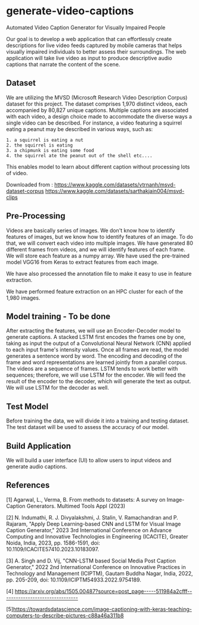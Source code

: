# generate-video-captions

Automated Video Caption Generator for Visually Impaired People

Our goal is to develop a web application that can effortlessly create descriptions for live video feeds captured by mobile cameras that helps visually impaired individuals to better assess their surroundings. The web application will take live video as input to produce descriptive audio captions that narrate the content of the scene.





## Dataset


We are utilizing the MVSD (Microsoft Research Video Description Corpus) dataset for this project. The dataset comprises 1,970 distinct videos, each accompanied by 80,827 unique captions. Multiple captions are associated with each video, a design choice made to accommodate the diverse ways a single video can be described. For instance, a video featuring a squirrel eating a peanut may be described in various ways, such as:

    1. a squirrel is eating a nut
    2. the squirrel is eating
    3. a chipmunk is eating some food
    4. the squirrel ate the peanut out of the shell etc....

This enables model to learn about different caption without processing lots of video.

Downloaded from : https://www.kaggle.com/datasets/vtrnanh/msvd-dataset-corpus https://www.kaggle.com/datasets/sarthakjain004/msvd-clips





## Pre-Processing

Videos are basically series of images. We don't know how to identify features of images, but we know how to identify features of an image. To do that, we will convert each video into multiple images. We have generated 80 different frames from videos, and we will identify features of each frame. We will store each feature as a numpy array. We have used the pre-trained model VGG16 from Keras to extract features from each image.

We have also processed the annotation file to make it easy to use in feature extraction.

We have performed feature extraction on an HPC cluster for each of the 1,980 images.


## Model training - To be done

After extracting the features, we will use an Encoder-Decoder model to generate captions. A stacked LSTM first encodes the frames one by one, taking as input the output of a Convolutional Neural Network (CNN) applied to each input frame's intensity values. Once all frames are read, the model generates a sentence word by word. The encoding and decoding of the frame and word representations are learned jointly from a parallel corpus. The videos are a sequence of frames. LSTM tends to work better with sequences; therefore, we will use LSTM for the encoder. We will feed the result of the encoder to the decoder, which will generate the text as output. We will use LSTM for the decoder as well.
## Test Model 

Before training the data, we will divide it into a training and testing dataset. The test dataset will be used to assess the accuracy of our model.
## Build Application 

We will build a user interface (UI) to allow users to input videos and generate audio captions.

## References

[1] Agarwal, L., Verma, B. From methods to datasets: A survey on Image-Caption Generators. Multimed Tools Appl (2023)

[2] N. Indumathi, R. J. Divyalakshmi, J. Stalin, V. Ramachandran and P. Rajaram, "Apply Deep Learning-based CNN and LSTM for Visual Image Caption Generator," 2023 3rd International Conference on Advance Computing and Innovative Technologies in Engineering (ICACITE), Greater Noida, India, 2023, pp. 1586-1591, doi: 10.1109/ICACITE57410.2023.10183097.

[3] A. Singh and D. Vij, "CNN-LSTM based Social Media Post Caption Generator," 2022 2nd International Conference on Innovative Practices in Technology and Management (ICIPTM), Gautam Buddha Nagar, India, 2022, pp. 205-209, doi: 10.1109/ICIPTM54933.2022.9754189.

[4] https://arxiv.org/abs/1505.00487?source=post_page-----511984a2cfff--------------------------------

[5]https://towardsdatascience.com/image-captioning-with-keras-teaching-computers-to-describe-pictures-c88a46a311b8
